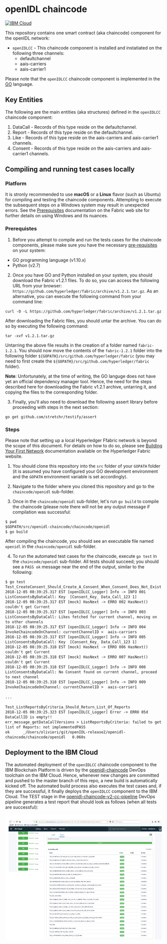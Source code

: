 # openIDL chaincode
[![IBM Cloud](https://img.shields.io/badge/bluemix-powered-blue.svg)](https://bluemix.net)

This repository contains one smart contract (aka chaincode) component for the openIDL network:
* `openIDLCC` - This chaincode component is installed and instatiated on the following three channels:
     * defaultchannel
     * aais-carriers
     * aais-carrier1

Please note that the `openIDLCC` chaincode component is implemented in the [GO](https://golang.org/) language.

## Key Entities
The following are the main entities (aka structures) defined in the `openIDLCC` chaincode component:

1. DataCall - Records of this type reside on the defaultchannel.
1. Report - Records of this type reside  on the defaultchannel.
1. Like - Records of this type reside on the aais-carriers and aais-carrier1 channels.
1. Consent - Records of this type reside on the aais-carriers and aais-carrier1 channels.

## Compiling and running test cases locally

### Platform
It is stronly recommended to use **macOS** or a **Linux** flavor (such as Ubuntu) for compiling and testing the chaincode components. Attempting to execute the subsequent steps on a Windows system may result in unexpected errors. See the [Prerequisites](https://hyperledger-fabric.readthedocs.io/en/release-1.1/prereqs.html#windows-extras) documentation on the Fabric web site for further details on using Windows and its nuances.

### Prerequistes
1) Before you attempt to compile and run the tests cases for the chaincode components, please make sure you have the necessary [pre-requisites](https://hyperledger-fabric.readthedocs.io/en/release-1.2/prereqs.html) on your system:

* GO programming language (v1.10.x)
* Python (v2.7)

2) Once you have GO and Python installed on your system, you should download the Fabric v1.2.1 files. To do so, you can access the following URL from your browser: `https://github.com/hyperledger/fabric/archive/v1.2.1.tar.gz`. As an alternative, you can execute the following command from your command line:

```
curl -O -L https://github.com/hyperledger/fabric/archive/v1.2.1.tar.gz
```

After downloading the Fabric files, you should untar the archive. You can do so by executing the following command:

```
tar -xvf v1.2.1.tar.gz
```

Untarring the above file results in the creation of a folder named `fabric-1.2.1`. You should now move the contents of the `fabric-1.2.1` folder into the following folder `${GOPATH}/src/github.com/hyperledger/fabric` (you may need to first create the `${GOPATH}/src/github.com/hyperledger/fabric` folder).

**Note**: Unfortunately, at the time of writing, the GO languge does not have yet an official dependency manager tool. Hence, the need for the steps described here for downloading the Fabric v1.2.1 archive, untarring it, and copying the files to the corresponding folder.

3) Finally, you'll also need to download the following assert library before proceeding with steps in the next section:

```
go get github.com/stretchr/testify/assert
```

### Steps
Please note that setting up a local Hyperledger Ffabric network is beyond the scope of this document. For details on how to do so, please see [Building Your First Network](https://hyperledger-fabric.readthedocs.io/en/release-1.2/build_network.html) documentation available on the Hyperledger Fabric website.

1) You should clone this repository into the `src` folder of your `GOPATH` folder (it is assumed you have configured your GO development environment and the `GOPATH` environment variable is set accordingly).

2) Navigate to the folder where you cloned this repository and go to the `chaincode/openidl` sub-folder.

3) Once in the `chaincode/openidl` sub-folder, let's run `go build` to compile the chaincode (please note there will not be any output message if compilation was successful:

```
$ pwd
$GOPATH/src/openidl-chaincode/chaincode/openidl
$ go build
```

After compiling the chaincode, you should see an executable file named `openidl` in the `chaincode/openidl` sub-folder.

4) To run the automated test cases for the chaincode, execute `go test` in the `chaincode/openidl` sub-folder. All tests should succeed; you should see a `PASS ok` message near the end of the output, similar to the following:

```
$ go test
Test_CreateConsent_Should_Create_A_Consent_When_Consent_Does_Not_Exist
2018-12-05 08:39:25.317 EST [openIDLCC_Logger] Info -> INFO 001 ListConsentsByDataCall: Key  [Consent_Key_ Data_Call_123 1]
2018-12-05 08:39:25.317 EST [mock] HasNext -> ERRO 002 HasNext() couldn't get Current
2018-12-05 08:39:25.317 EST [openIDLCC_Logger] Info -> INFO 003 ListConsentsByDataCall: Likes fetched for current channel, moving on to other channels
2018-12-05 08:39:25.317 EST [openIDLCC_Logger] Info -> INFO 004 InvokeChaincodeOnChannel: currentChannelID >  aais-carriers
2018-12-05 08:39:25.317 EST [openIDLCC_Logger] Info -> INFO 005 ListConsentsByDataCall: Key  [Consent_Key_ Data_Call_123 1]
2018-12-05 08:39:25.318 EST [mock] HasNext -> ERRO 006 HasNext() couldn't get Current
2018-12-05 08:39:25.318 EST [mock] HasNext -> ERRO 007 HasNext() couldn't get Current
2018-12-05 08:39:25.318 EST [openIDLCC_Logger] Info -> INFO 008 ListConsentsByDataCall: No Consent found on current channel, proceed to next channel 
2018-12-05 08:39:25.318 EST [openIDLCC_Logger] Info -> INFO 009 InvokeChaincodeOnChannel: currentChannelID >  aais-carrier1

...

Test_ListReportsByCriteria_Should_Return_List_Of_Reports
2018-12-05 08:39:25.323 EST [openIDLCC_Logger] Error -> ERRO 05d DataCallID is empty!!
err_message_getDataCallVersions > ListReportsByCriteria: failed to get list of Reports: not implementedPASS
ok  	_/Users/olivieri/git/openIDL-release2/openidl-chaincode/chaincode/openidl	0.060s
```

## Deployment to the IBM Cloud
The automated deployment of the `openIDLCC` chaincode component to the IBM Blockchain Platform is driven by the [openidl-chaincode](https://console.bluemix.net/devops/toolchains/707d43f4-7ed2-4bc4-ac90-7f31fe980648?env_id=ibm:yp:us-south) DevOps toolchain on the IBM Cloud. Hence, whenever new changes are committed and pushed to the master branch of this repo, a new build is automatically kicked off. The automated build process also executes the test cases and, if they are successful, it finally deploys the `openIDLCC` component to the IBM Cloud. The TEST stage in the [openidl-chaincode-v2-cc-pipeline](https://console.bluemix.net/devops/pipelines/ad0a0efc-cc9a-4ffc-a92f-3ca590001ef6?env_id=ibm:yp:us-south) DevOps pipeline generates a test report that should look as follows (when all tests are successful):

<p align="center"><img src="imgs/test-report.png" alt="test report" height="400" width="500" border="0" /></p>